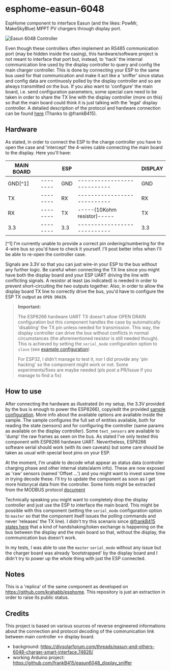 # esphome-easun-6048
EspHome component to interface Easun (and the likes: PowMr, MakeSkyBlue) MPPT PV chargers through display port.

![Easun 6048 Controller](docs/easun6048-mppt-controller.webp)

Even though these controllers often implement an RS485 communication port (may be hidden inside the casing), this hardware/software project is not meant to interface that port but, instead, to 'hack' the internal communication line used by the display controller to query and config the main charger controller.
This is done by connecting your ESP to the same bus used for that communication and make it act like a 'sniffer'
since status and config data are continuosly polled by the display controller and so are always transmitted on the bus. If you also want to 'configure' the main board, i.e. send configuration parameters, some special care need to be taken in order to share the TX line with the display controller (more on this) so that the main board could think it is just talking with the 'legal' display controller. A detailed description of the protocol and hardware connection can be found [here](https://github.com/frankB415/easun6048_display_sniffer) (Thanks to @frankB415).

## Hardware
As stated, in order to connect the ESP to the charge controller you have to open the case and 'intercept' the 4-wires cable connecting the main board to the display. Here you'll have:


|MAIN BOARD||ESP||DISPLAY|
|-|-|-|-|-|
|GND[^1]| --------|GND|--------------------------- |GND|
|TX|  --------|RX|--------------------------- |RX|
|RX|  --------|TX|-----(10Kohm resistor)----- |TX|
|3.3| --------|3.3|--------------------------- |3.3|

[^1] I'm currently unable to provide a correct pin ordering/numbering for the 4-wire bus so you'd have to check it yourself. I'll post better infos when I'll be able to re-open the controller case.

Signals are 3.3V so that you can just wire-in your ESP to the bus without any further logic. Be careful when connecting the TX line since you might have both the display board and your ESP UART driving the line with conflicting signals. A resistor at least (as indicated) is needed in order to prevent short-circuiting the two outputs together. Also, in order to allow the display board TX line to correctly drive the bus, you'd have to configure the ESP TX output as `OPEN DRAIN`.

> **Important:**
>
> The ESP8266 hardware UART TX doesn't allow OPEN DRAIN configuration but this component handles the case by automatically 'disabling' the TX pin unless needed for transmission. This way, the display controller can drive the bus without conflicts in normal circumstances (the aforementioned resistor is still needed though). This is achieved by setting the `serial_mode` configuration option to `slave` (see [example configuration](docs/m3_easun6048_example.yaml))
>
> For ESP32, I didn't manage to test it, nor I did provide any 'pin hacking' so the component might work or not. Some experiments/fixes are maybe needed (pls post a PR/Issue if you manage to find a fix)

## How to use
After connecting the hardware as illustrated (in my setup, the 3.3V provided by the bus is enough to power the ESP8266), copy/edit the provided [sample configuration](docs/m3_easun6048_example.yaml). More info about the available options are available inside the sample. The sample configures the full set of entities available, both for reading the state (sensors) and for configuring the controller (same params as available on the display controller).
Some `text_sensors` are available to 'dump' the raw frames as seen on the bus.
As stated I've only tested this component with ESP8266 hardware UART. Nevertheless, ESP8266 software serial should work (with its own caveats) but some care should be taken as usual with special boot pins on your ESP.

At the moment, I'm unable to decode what appear as status data (controller charging phase and other internal state/alarm info). These are now exposed as 'raw' sensors (named 'Offset ...') and you might want to invest some time in trying decode these. I'll try to update the component as soon as I get more historycal data from the controller. Some hints might be extracted from the MODBUS protocol [document](docs/MPPT%20MODBUS%20Protocol%20-%20English%20Version.pdf)

Technically speaking you might want to completely drop the display controller and just use the ESP to interface the main board. This might be possible with this component (setting the `serial_mode` configuration option to `master` so that the component itself issues the polling commands and never 'releases' the TX line). I didn't try this scenario since [@frankB415 states here](https://github.com/frankB415/easun6048_display_sniffer/tree/main?tab=readme-ov-file#paket-injection-to-change-the-settings) that a kind of handshaking/token exchange is happening on the bus between the display and the main board so that, without the display, the communication bus doesn't work.

In my tests, I was able to use the `master` `serial_mode` without any issue but the charger board was already 'bootstrapped' by the display board and I didn't try to power up the whole thing with just the ESP connected.


## Notes
This is a 'replica' of the same component as developed on https://github.com/krahabb/esphome. This repository is just an extraction in order to raise its public status.

## Credits
This project is based on various sources of reverse engineered informations about the connection and protocol decoding of the communication link between main controller <-> display board.
- background: https://diysolarforum.com/threads/easun-and-others-6048-charger-smart-interface.74826/
- working Arduino project: https://github.com/frankB415/easun6048_display_sniffer
